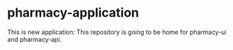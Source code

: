 # pharmacy-application

This is new application:
This repository is going to be home for pharmacy-ui and pharmacy-api.


